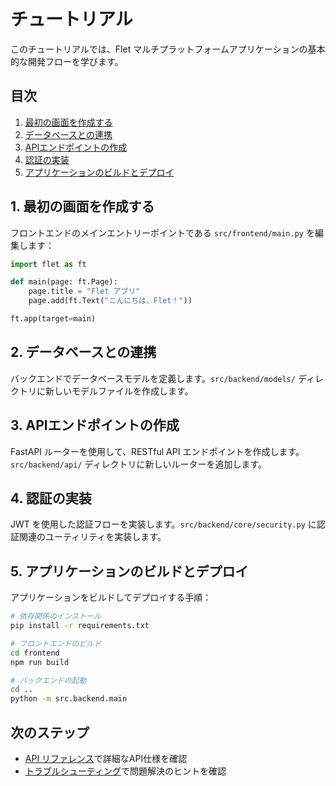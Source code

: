 # チュートリアル

このチュートリアルでは、Flet マルチプラットフォームアプリケーションの基本的な開発フローを学びます。

## 目次

1. [最初の画面を作成する](#1-最初の画面を作成する)
2. [データベースとの連携](#2-データベースとの連携)
3. [APIエンドポイントの作成](#3-apiエンドポイントの作成)
4. [認証の実装](#4-認証の実装)
5. [アプリケーションのビルドとデプロイ](#5-アプリケーションのビルドとデプロイ)

## 1. 最初の画面を作成する

フロントエンドのメインエントリーポイントである `src/frontend/main.py` を編集します：

```python
import flet as ft

def main(page: ft.Page):
    page.title = "Flet アプリ"
    page.add(ft.Text("こんにちは、Flet！"))

ft.app(target=main)
```

## 2. データベースとの連携

バックエンドでデータベースモデルを定義します。`src/backend/models/` ディレクトリに新しいモデルファイルを作成します。

## 3. APIエンドポイントの作成

FastAPI ルーターを使用して、RESTful API エンドポイントを作成します。`src/backend/api/` ディレクトリに新しいルーターを追加します。

## 4. 認証の実装

JWT を使用した認証フローを実装します。`src/backend/core/security.py` に認証関連のユーティリティを実装します。

## 5. アプリケーションのビルドとデプロイ

アプリケーションをビルドしてデプロイする手順：

```bash
# 依存関係のインストール
pip install -r requirements.txt

# フロントエンドのビルド
cd frontend
npm run build

# バックエンドの起動
cd ..
python -m src.backend.main
```

## 次のステップ

- [API リファレンス](./api_reference.md)で詳細なAPI仕様を確認
- [トラブルシューティング](./troubleshooting.md)で問題解決のヒントを確認
